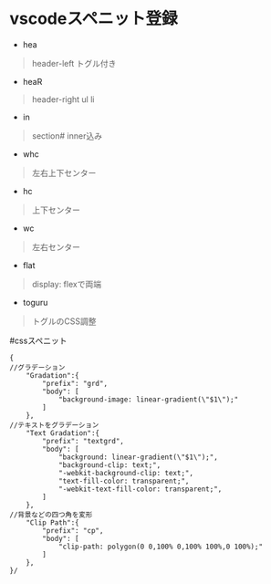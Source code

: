 # vscodeスペニット登録
- hea
>header-left トグル付き
- heaR
>header-right ul li
- in
>section#  inner込み
- whc
>左右上下センター
- hc
>上下センター
- wc
>左右センター
- flat
>display: flexで両端
- toguru
>トグルのCSS調整

#cssスペニット
```javascrpt
{
//グラデーション
	"Gradation":{
		"prefix": "grd",
		"body": [
			"background-image: linear-gradient(\"$1\");"
		]
	},
//テキストをグラデーション
	"Text Gradation":{
		"prefix": "textgrd",
		"body": [
			"background: linear-gradient(\"$1\");",
			"background-clip: text;",
			"-webkit-background-clip: text;",
			"text-fill-color: transparent;",
			"-webkit-text-fill-color: transparent;",
		]
	},
//背景などの四つ角を変形
	"Clip Path":{
		"prefix": "cp",
		"body": [
			"clip-path: polygon(0 0,100% 0,100% 100%,0 100%);"
		]
	},
}/
```
